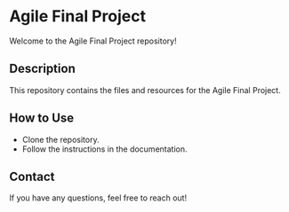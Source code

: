 # Agile Final Project

Welcome to the Agile Final Project repository!

## Description
This repository contains the files and resources for the Agile Final Project.

## How to Use
- Clone the repository.
- Follow the instructions in the documentation.

## Contact
If you have any questions, feel free to reach out!
